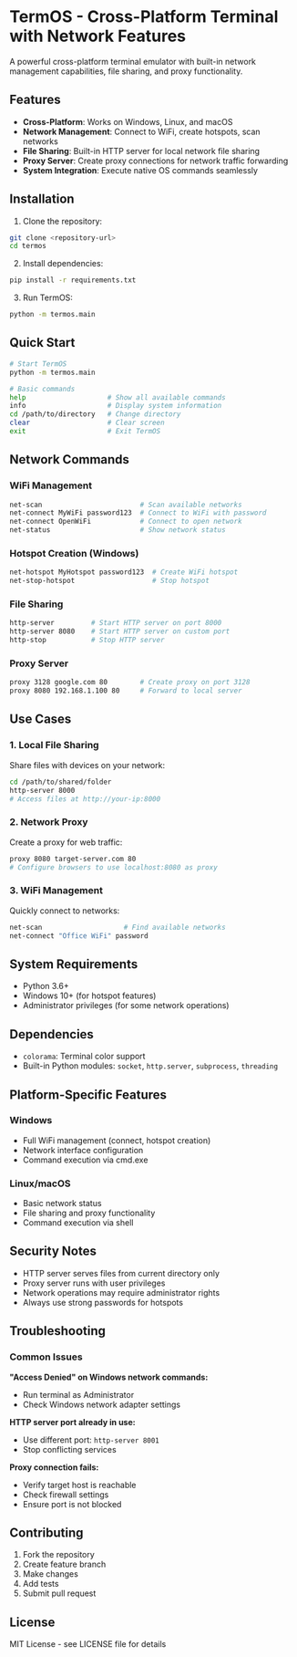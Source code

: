 # TermOS - Cross-Platform Terminal with Network Features

A powerful cross-platform terminal emulator with built-in network management capabilities, file sharing, and proxy functionality.

## Features

- **Cross-Platform**: Works on Windows, Linux, and macOS
- **Network Management**: Connect to WiFi, create hotspots, scan networks
- **File Sharing**: Built-in HTTP server for local network file sharing
- **Proxy Server**: Create proxy connections for network traffic forwarding
- **System Integration**: Execute native OS commands seamlessly

## Installation

1. Clone the repository:
```bash
git clone <repository-url>
cd termos
```

2. Install dependencies:
```bash
pip install -r requirements.txt
```

3. Run TermOS:
```bash
python -m termos.main
```

## Quick Start

```bash
# Start TermOS
python -m termos.main

# Basic commands
help                    # Show all available commands
info                    # Display system information
cd /path/to/directory   # Change directory
clear                   # Clear screen
exit                    # Exit TermOS
```

## Network Commands

### WiFi Management
```bash
net-scan                        # Scan available networks
net-connect MyWiFi password123  # Connect to WiFi with password
net-connect OpenWiFi            # Connect to open network
net-status                      # Show network status
```

### Hotspot Creation (Windows)
```bash
net-hotspot MyHotspot password123  # Create WiFi hotspot
net-stop-hotspot                   # Stop hotspot
```

### File Sharing
```bash
http-server         # Start HTTP server on port 8000
http-server 8080    # Start HTTP server on custom port
http-stop           # Stop HTTP server
```

### Proxy Server
```bash
proxy 3128 google.com 80        # Create proxy on port 3128
proxy 8080 192.168.1.100 80     # Forward to local server
```

## Use Cases

### 1. Local File Sharing
Share files with devices on your network:
```bash
cd /path/to/shared/folder
http-server 8000
# Access files at http://your-ip:8000
```

### 2. Network Proxy
Create a proxy for web traffic:
```bash
proxy 8080 target-server.com 80
# Configure browsers to use localhost:8080 as proxy
```

### 3. WiFi Management
Quickly connect to networks:
```bash
net-scan                    # Find available networks
net-connect "Office WiFi" password
```

## System Requirements

- Python 3.6+
- Windows 10+ (for hotspot features)
- Administrator privileges (for some network operations)

## Dependencies

- `colorama`: Terminal color support
- Built-in Python modules: `socket`, `http.server`, `subprocess`, `threading`

## Platform-Specific Features

### Windows
- Full WiFi management (connect, hotspot creation)
- Network interface configuration
- Command execution via cmd.exe

### Linux/macOS
- Basic network status
- File sharing and proxy functionality
- Command execution via shell

## Security Notes

- HTTP server serves files from current directory only
- Proxy server runs with user privileges
- Network operations may require administrator rights
- Always use strong passwords for hotspots

## Troubleshooting

### Common Issues

**"Access Denied" on Windows network commands:**
- Run terminal as Administrator
- Check Windows network adapter settings

**HTTP server port already in use:**
- Use different port: `http-server 8001`
- Stop conflicting services

**Proxy connection fails:**
- Verify target host is reachable
- Check firewall settings
- Ensure port is not blocked

## Contributing

1. Fork the repository
2. Create feature branch
3. Make changes
4. Add tests
5. Submit pull request

## License

MIT License - see LICENSE file for details